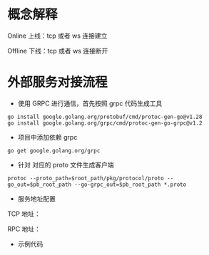 # 概念解释

Online 上线：tcp 或者 ws 连接建立

Offline 下线：tcp 或者 ws 连接断开

# 外部服务对接流程

* 使用 GRPC 进行通信，首先按照 grpc 代码生成工具
```shell
go install google.golang.org/protobuf/cmd/protoc-gen-go@v1.28
go install google.golang.org/grpc/cmd/protoc-gen-go-grpc@v1.2
```

* 项目中添加依赖 grpc
```shell
go get google.golang.org/grpc
```

* 针对 对应的 proto 文件生成客户端

`protoc --proto_path=$root_path/pkg/protocol/proto --go_out=$pb_root_path --go-grpc_out=$pb_root_path *.proto`

* 服务地址配置
    
TCP 地址：

RPC 地址：

* 示例代码

```golang

```

